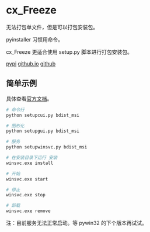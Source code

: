 # cx_Freeze

无法打包单文件，但是可以打包安装包。

pyinstaller 习惯用命令。

cx_Freeze 更适合使用 setup.py 脚本进行打包安装包。

[pypi](https://pypi.org/project/cx-Freeze/)
[github.io](https://marcelotduarte.github.io/cx_Freeze/)
[github](https://github.com/marcelotduarte/cx_Freeze)

## 简单示例

具体查看[官方文档](https://cx-freeze.readthedocs.io/en/latest/index.html)。

```bash
# 命令行
python setupcui.py bdist_msi

# 图形化
python setupgui.py bdist_msi
```

```bash
# 服务
python setupwinsvc.py bdist_msi

# 在安装目录下运行 安装
winsvc.exe install

# 开始
winsvc.exe start

# 停止
winsvc.exe stop

# 卸载
winsvc.exe remove
```

注：目前服务无法正常启动。等 pywin32 的下个版本再试试。